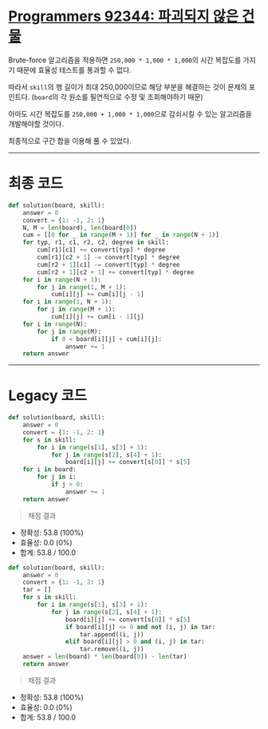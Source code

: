 # [Programmers 92344: 파괴되지 않은 건물](https://school.programmers.co.kr/learn/courses/30/lessons/92344)

Brute-force 알고리즘을 적용하면 `250,000 * 1,000 * 1,000`의 시간 복잡도를 가지기 때문에 효율성 테스트를 통과할 수 없다.

따라서 `skill`의 행 길이가 최대 250,000이므로 해당 부분을 해결하는 것이 문제의 포인트다. (`board`의 각 원소를 필연적으로 수정 및 조회해야하기 때문)

아마도 시간 복잡도를 `250,000 + 1,000 * 1,000`으로 감쇠시킬 수 있는 알고리즘을 개발해야할 것이다.

최종적으로 구간 합을 이용해 풀 수 있었다.

---

# 최종 코드

~~~python
def solution(board, skill):
    answer = 0
    convert = {1: -1, 2: 1}
    N, M = len(board), len(board[0])
    cum = [[0 for _ in range(M + 1)] for _ in range(N + 1)]
    for typ, r1, c1, r2, c2, degree in skill:
        cum[r1][c1] += convert[typ] * degree
        cum[r1][c2 + 1] -= convert[typ] * degree
        cum[r2 + 1][c1] -= convert[typ] * degree
        cum[r2 + 1][c2 + 1] += convert[typ] * degree
    for i in range(N + 1):
        for j in range(1, M + 1):
            cum[i][j] += cum[i][j - 1]
    for i in range(1, N + 1):
        for j in range(M + 1):
            cum[i][j] += cum[i - 1][j]
    for i in range(N):
        for j in range(M):
            if 0 < board[i][j] + cum[i][j]:
                answer += 1
    return answer
~~~

---

# Legacy 코드

~~~python
def solution(board, skill):
    answer = 0
    convert = {1: -1, 2: 1}
    for s in skill:
        for i in range(s[1], s[3] + 1):
            for j in range(s[2], s[4] + 1):
                board[i][j] += convert[s[0]] * s[5]
    for i in board:
        for j in i:
            if j > 0:
                answer += 1
    return answer
~~~

> 채점 결과

+ 정확성: 53.8 (100%)
+ 효율성: 0.0 (0%)
+ 합계: 53.8 / 100.0

~~~python
def solution(board, skill):
    answer = 0
    convert = {1: -1, 2: 1}
    tar = []
    for s in skill:
        for i in range(s[1], s[3] + 1):
            for j in range(s[2], s[4] + 1):
                board[i][j] += convert[s[0]] * s[5]
                if board[i][j] <= 0 and not (i, j) in tar:
                    tar.append((i, j))
                elif board[i][j] > 0 and (i, j) in tar:
                    tar.remove((i, j))
    answer = len(board) * len(board[0]) - len(tar)
    return answer
~~~

> 채점 결과

+ 정확성: 53.8 (100%)
+ 효율성: 0.0 (0%)
+ 합계: 53.8 / 100.0